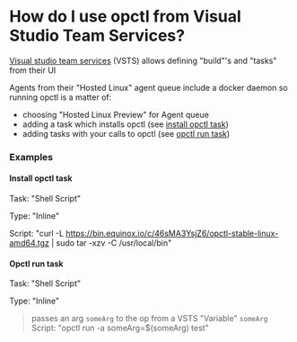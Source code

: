 # How do I use opctl from Visual Studio Team Services?

[Visual studio team services](https://www.visualstudio.com/team-services/) (VSTS)
allows defining "build"'s and "tasks" from their UI

Agents from their "Hosted Linux" agent queue include a docker daemon so running opctl is
a matter of:

- choosing "Hosted Linux Preview" for Agent queue
- adding a task which installs opctl (see [install opctl task](#install-opctl-task))
- adding tasks with your calls to opctl (see [opctl run task](#opctl-run-task))

### Examples

#### Install opctl task

Task: "Shell Script"

Type: "Inline"

Script: "curl -L https://bin.equinox.io/c/46sMA3YsjZ6/opctl-stable-linux-amd64.tgz | sudo tar -xzv -C /usr/local/bin"

#### Opctl run task

Task: "Shell Script"

Type: "Inline"

> passes an arg `someArg` to the op from a VSTS "Variable" `someArg`
Script: "opctl run -a someArg=$(someArg) test"
